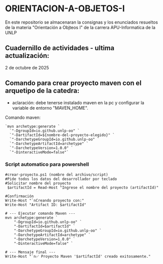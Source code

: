 # ORIENTACION-A-OBJETOS-I
En este repositorio se almacenaran la consignas y los enunciados resueltos de la materia "Orientación a Objteos I" de la carrera APU-Informatica de la UNLP

## Cuadernillo de actividades  - ultima actualización: 

2 de octubre de 2025

## Comando para crear proyecto maven con el arquetipo de la catedra:

 - aclaración: debe tenerse instalado maven en la pc y configurar la variable de entorno "MAVEN_HOME".

  Comando maven:  

  ```
  `mvn archetype:generate `
    `"-DgroupId=io.github.unlp-oo" `
    `"-DartifactId=${nombre-del-proyecto-elegido}" `
    `"-DarchetypeGroupId=io.github.unlp-oo" `
    `"-DarchetypeArtifactId=archetype" `
    `"-DarchetypeVersion=1.0.0" `
    `"-DinteractiveMode=false"`
  ```

### Script automatico para powershell

``` Script para crear un nuevo proyecto Maven
#crear-proyecto.ps1 (nombre del archivo/script)
#Pide todos los datos del desarrollador por teclado
#Solicitar nombre del proyecto
 $artifactId = Read-Host "Ingrese el nombre del proyecto (artifactId)"

#Confirmación
Write-Host "`nCreando proyecto con:"
Write-Host "Artifact ID: $artifactId"

# --- Ejecutar comando Maven ---
mvn archetype:generate `
    "-DgroupId=io.github.unlp-oo" `
    "-DartifactId=$artifactId" `
    "-DarchetypeGroupId=io.github.unlp-oo" `
    "-DarchetypeArtifactId=archetype" `
    "-DarchetypeVersion=1.0.0" `
    "-DinteractiveMode=false" `

# --- Mensaje final ---
Write-Host "`n✅ Proyecto Maven '$artifactId' creado exitosamente."
```

